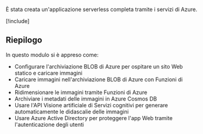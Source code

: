 È stata creata un'applicazione serverless completa tramite i servizi di Azure.

[!include[](../../../includes/azure-sandbox-cleanup.md)]

## <a name="summary"></a>Riepilogo

In questo modulo si è appreso come:

- Configurare l'archiviazione BLOB di Azure per ospitare un sito Web statico e caricare immagini
- Caricare immagini nell'archiviazione BLOB di Azure con Funzioni di Azure
- Ridimensionare le immagini tramite Funzioni di Azure
- Archiviare i metadati delle immagini in Azure Cosmos DB
- Usare l'API Visione artificiale di Servizi cognitivi per generare automaticamente le didascalie delle immagini
- Usare Azure Active Directory per proteggere l'app Web tramite l'autenticazione degli utenti